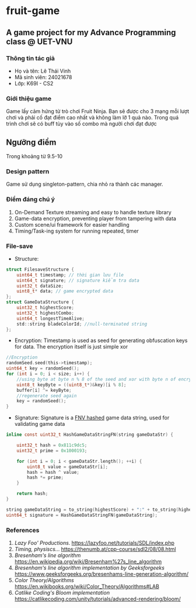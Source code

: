 # fruit-game

## A game project for my Advance Programming class @ UET-VNU

### Thông tin tác giả
* Họ và tên: Lê Thái Vinh
* Mã sinh viên: 24021678
* Lớp: K69I - CS2

### Giới thiệu game
Game lấy cảm hứng từ trò chơi Fruit Ninja. Bạn sẽ được cho 3 mạng mỗi lượt chơi và phải cố đạt điểm cao nhất và không làm lỡ 1 quả nào.
Trong quá trình chơi sẽ có buff tùy vào số combo mà người chơi đạt được

## Ngưỡng điểm 
Trong khoảng từ 9.5-10

### Design pattern
Game sử dụng singleton-pattern, chia nhỏ ra thành các manager.

### Điểm đáng chú ý
1. On-Demand Texture streaming and easy to handle texture library
2. Game-data encryption, preventing player from tampering with data
3. Custom scene/ui framework for easier handling
4. Timing/Task-ing system for running repeated, timer

### File-save
* Structure:
```c
struct FilesaveStructure {
	uint64_t timestamp; // thời gian lưu file
	uint64_t signature; // signature kiểm tra data
	uint32_t dataSize;
	uint8_t* data; // game encrypted data
};
struct GameDataStructure {
	uint32_t highestScore;
	uint32_t highestCombo;
	uint64_t longestTimeAlive;
	std::string bladeColorId; //null-terminated string
};
```

* Encryption:
Timestamp is used as seed for generating obfuscation keys for data. The encryption itself is just simple xor
```c
//Encryption
randomSeed.seed(this->timestamp);
uint64_t key = randomSeed();
for (int i = 0; i < size; i++) {
	//using byte at byte n % 8 of the seed and xor with byte n of encrypted buffer
	uint8_t keyByte = ((uint8_t*)&key)[i % 8]; 
	buffer[i] ^= keyByte;
	//regenerate seed again
	key = randomSeed();
}
```

* Signature: Signature is a [FNV hashed](https://en.wikipedia.org/wiki/Fowler%E2%80%93Noll%E2%80%93Vo_hash_function) game data string, used for validating game data
```c
inline const uint32_t HashGameDataStringFN(string gameDataStr) {

	uint32_t hash = 0x811c9dc5;
	uint32_t prime = 0x1000193;

	for (int i = 0; i < gameDataStr.length(); ++i) {
		uint8_t value = gameDataStr[i];
		hash = hash ^ value;
		hash *= prime;
	}

	return hash;
}

string gameDataString = to_string(highestScore) + ":" + to_string(highestComboAchieved) + ":" + to_string(longestTimeAlive)
uint64_t signature = HashGameDataStringFN(gameDataString);
```

### References
1. *Lazy Foo' Productions*. https://lazyfoo.net/tutorials/SDL/index.php
2. *Timing, physiscs..*. https://thenumb.at/cpp-course/sdl2/08/08.html
3. *Bresenham's line algorithm* https://en.wikipedia.org/wiki/Bresenham%27s_line_algorithm
4. *Bresenham's line algorithm implementation by Geeksforgeeks* https://www.geeksforgeeks.org/bresenhams-line-generation-algorithm/
5. *Color Theory/Algorithms* https://en.wikibooks.org/wiki/Color_Theory/Algorithms#LAB
6. *Catlike Coding's Bloom implementation* https://catlikecoding.com/unity/tutorials/advanced-rendering/bloom/
